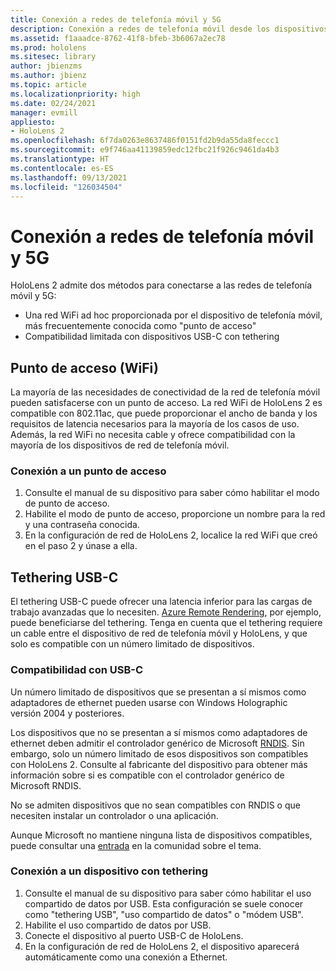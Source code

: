 ```yaml
---
title: Conexión a redes de telefonía móvil y 5G
description: Conexión a redes de telefonía móvil desde los dispositivos HoloLens de realidad mixta.
ms.assetid: f1aaadce-8762-41f8-bfeb-3b6067a2ec78
ms.prod: hololens
ms.sitesec: library
author: jbienzms
ms.author: jbienz
ms.topic: article
ms.localizationpriority: high
ms.date: 02/24/2021
manager: evmill
appliesto:
- HoloLens 2
ms.openlocfilehash: 6f7da0263e8637486f0151fd2b9da55da8feccc1
ms.sourcegitcommit: e9f746aa41139859edc12fbc21f926c9461da4b3
ms.translationtype: HT
ms.contentlocale: es-ES
ms.lasthandoff: 09/13/2021
ms.locfileid: "126034504"
---
```

# <a name="connect-to-cellular-and-5g"></a>Conexión a redes de telefonía móvil y 5G

HoloLens 2 admite dos métodos para conectarse a las redes de telefonía móvil y 5G:

- Una red WiFi ad hoc proporcionada por el dispositivo de telefonía móvil, más frecuentemente conocida como "punto de acceso"
- Compatibilidad limitada con dispositivos USB-C con tethering

## <a name="hotspot-wifi"></a>Punto de acceso (WiFi)

La mayoría de las necesidades de conectividad de la red de telefonía móvil pueden satisfacerse con un punto de acceso. La red WiFi de HoloLens 2 es compatible con 802.11ac, que puede proporcionar el ancho de banda y los requisitos de latencia necesarios para la mayoría de los casos de uso. Además, la red WiFi no necesita cable y ofrece compatibilidad con la mayoría de los dispositivos de red de telefonía móvil.

### <a name="connecting-to-a-hotspot"></a>Conexión a un punto de acceso

1. Consulte el manual de su dispositivo para saber cómo habilitar el modo de punto de acceso.
1. Habilite el modo de punto de acceso, proporcione un nombre para la red y una contraseña conocida.
1. En la configuración de red de HoloLens 2, localice la red WiFi que creó en el paso 2 y únase a ella.

## <a name="usb-c-tethering"></a>Tethering USB-C

El tethering USB-C puede ofrecer una latencia inferior para las cargas de trabajo avanzadas que lo necesiten. [Azure Remote Rendering](https://azure.microsoft.com/services/remote-rendering), por ejemplo, puede beneficiarse del tethering. Tenga en cuenta que el tethering requiere un cable entre el dispositivo de red de telefonía móvil y HoloLens, y que solo es compatible con un número limitado de dispositivos.

### <a name="usb-c-compatibility"></a>Compatibilidad con USB-C

Un número limitado de dispositivos que se presentan a sí mismos como adaptadores de ethernet pueden usarse con Windows Holographic versión 2004 y posteriores.

Los dispositivos que no se presentan a sí mismos como adaptadores de ethernet deben admitir el controlador genérico de Microsoft [RNDIS](/windows-hardware/drivers/network/overview-of-remote-ndis--rndis-). Sin embargo, solo un número limitado de esos dispositivos son compatibles con HoloLens 2. Consulte al fabricante del dispositivo para obtener más información sobre si es compatible con el controlador genérico de Microsoft RNDIS.

No se admiten dispositivos que no sean compatibles con RNDIS o que necesiten instalar un controlador o una aplicación.

Aunque Microsoft no mantiene ninguna lista de dispositivos compatibles, puede consultar una [entrada](https://aka.ms/HLCommunityCell) en la comunidad sobre el tema.

### <a name="connecting-to-a-tethered-device"></a>Conexión a un dispositivo con tethering

1. Consulte el manual de su dispositivo para saber cómo habilitar el uso compartido de datos por USB. Esta configuración se suele conocer como "tethering USB", "uso compartido de datos" o "módem USB".
1. Habilite el uso compartido de datos por USB.
1. Conecte el dispositivo al puerto USB-C de HoloLens.
1. En la configuración de red de HoloLens 2, el dispositivo aparecerá automáticamente como una conexión a Ethernet.
